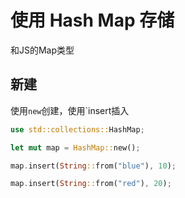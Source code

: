 # 使用 Hash Map 存储

和JS的Map类型

## 新建

使用`new`创建，使用`insert插入

```rs
use std::collections::HashMap;

let mut map = HashMap::new();

map.insert(String::from("blue"), 10);

map.insert(String::from("red"), 20);
```